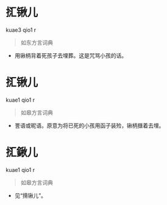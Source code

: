 # 㧟锹儿
kuae3 qio1 r
> 如东方言词典
- 用锹柄背着死孩子去埋葬。这是咒骂小孩的话。

# 㧟锹儿
kuae1 qio1 r
> 如皋方言词典
- 詈语或昵语。原意为将已死的小孩用函子装殓，锹柄擓着去埋。

# 㧟鍬儿
kuae1 qio1 r
> 如皋方言词典
- 见“揹锹儿”。
